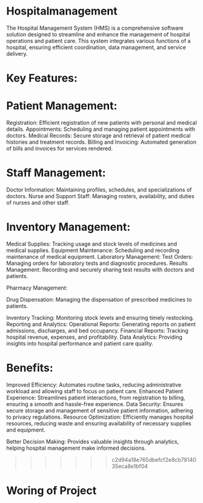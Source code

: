 # Hospitalmanagement
The Hospital Management System (HMS) is a comprehensive software solution designed to streamline and enhance the management of hospital operations and patient care. This system integrates various functions of a hospital, ensuring efficient coordination, data management, and service delivery.

# Key Features:

# Patient Management:

Registration: Efficient registration of new patients with personal and medical details.
Appointments: Scheduling and managing patient appointments with doctors.
Medical Records: Secure storage and retrieval of patient medical histories and treatment records.
Billing and Invoicing: Automated generation of bills and invoices for services rendered.

# Staff Management:

Doctor Information: Maintaining profiles, schedules, and specializations of doctors.
Nurse and Support Staff: Managing rosters, availability, and duties of nurses and other staff.

# Inventory Management:

Medical Supplies: Tracking usage and stock levels of medicines and medical supplies.
Equipment Maintenance: Scheduling and recording maintenance of medical equipment.
Laboratory Management:
Test Orders: Managing orders for laboratory tests and diagnostic procedures.
Results Management: Recording and securely sharing test results with doctors and patients.

Pharmacy Management:

Drug Dispensation: Managing the dispensation of prescribed medicines to patients.

Inventory Tracking: Monitoring stock levels and ensuring timely restocking.
Reporting and Analytics:
Operational Reports: Generating reports on patient admissions, discharges, and bed occupancy.
Financial Reports: Tracking hospital revenue, expenses, and profitability.
Data Analytics: Providing insights into hospital performance and patient care quality.

# Benefits:

Improved Efficiency: Automates routine tasks, reducing administrative workload and allowing staff to focus on patient care.
Enhanced Patient Experience: Streamlines patient interactions, from registration to billing, ensuring a smooth and hassle-free experience.
Data Security: Ensures secure storage and management of sensitive patient information, adhering to privacy regulations.
Resource Optimization: Efficiently manages hospital resources, reducing waste and ensuring availability of necessary supplies and equipment.

Better Decision Making: Provides valuable insights through analytics, helping hospital management make informed decisions.



>>>>>>> c2d94a18e765dbefcf2e8cb7814035eca8e1bf04

# Woring  of Project

